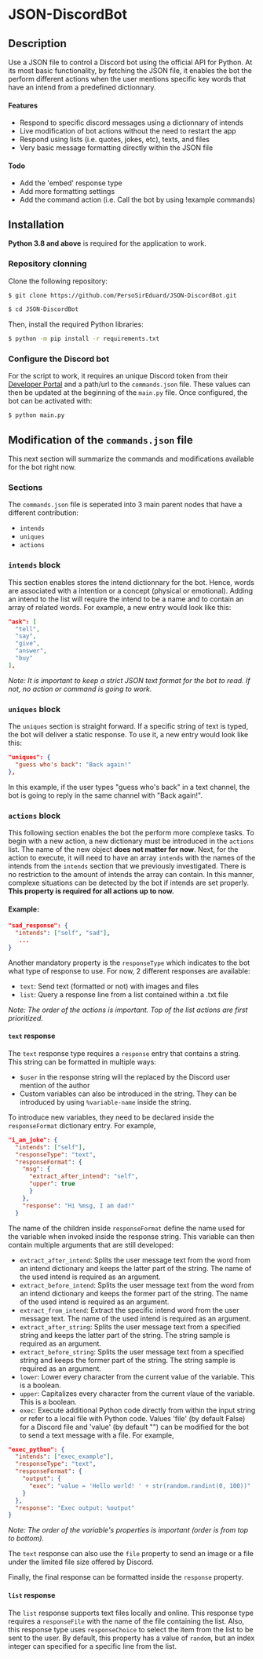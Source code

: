 # JSON-DiscordBot

## Description
Use a JSON file to control a Discord bot using the official API for Python. At its most basic functionality, by fetching the JSON file, it enables the bot the perform different actions when the user mentions specific key words that have an intend from a predefined dictionnary.
#### Features
* Respond to specific discord messages using a dictionnary of intends
* Live modification of bot actions without the need to restart the app
* Respond using lists (i.e. quotes, jokes, etc), texts, and files
* Very basic message formatting directly within the JSON file

#### Todo
* Add the 'embed' response type
* Add more formatting settings
* Add the command action (i.e. Call the bot by using !example commands)

## Installation
**Python 3.8 and above** is required for the application to work.
### Repository clonning
Clone the following repository:
```bash
$ git clone https://github.com/PersoSirEduard/JSON-DiscordBot.git

$ cd JSON-DiscordBot
```
Then, install the required Python libraries:
```bash
$ python -m pip install -r requirements.txt
```

### Configure the Discord bot
For the script to work, it requires an unique Discord token from their [Developer Portal](https://discord.com/developers/docs/intro) and a path/url to the `commands.json` file. These values can then be updated at the beginning of the `main.py` file. Once configured, the bot can be activated with:
```bash
$ python main.py
```

## Modification of the `commands.json` file
This next section will summarize the commands and modifications available for the bot right now.
### Sections
The `commands.json` file is seperated into 3 main parent nodes that have a different contribution:
* `intends`
* `uniques`
* `actions`

### `intends` block
This section enables stores the intend dictionnary for the bot. Hence, words are associated with a intention or a concept (physical or emotional). Adding an intend to the list will require the intend to be a name and to contain an array of related words.
For example, a new entry would look like this:
```json
"ask": [
  "tell",
  "say",
  "give",
  "answer",
  "buy"
],
```
*Note: It is important to keep a strict JSON text format for the bot to read. If not, no action or command is going to work.*


### `uniques` block
The `uniques` section is straight forward. If a specific string of text is typed, the bot will deliver a static response.
To use it, a new entry would look like this:
```json
"uniques": {
  "guess who's back": "Back again!"
},
```
In this example, if the user types "guess who's back" in a text channel, the bot is going to reply in the same channel with "Back again!".

### `actions` block
This following section enables the bot the perform more complexe tasks. To begin with a new action, a new dictionary must be introduced in the `actions` list. The name of the new object **does not matter for now**.
Next, for the action to execute, it will need to have an array `intends` with the names of the intends from the `intends` section that we previously investigated. There is no restriction to the amount of intends the array can contain. In this manner, complexe situations can be detected by the bot if intends are set properly. **This property is required for all actions up to now.**
#### Example:
```json
"sad_response": {
  "intends": ["self", "sad"],
   ...
}
```
Another mandatory property is the `responseType` which indicates to the bot what type of response to use. For now, 2 different responses are available:
* `text`: Send text (formatted or not) with images and files
* `list`: Query a response line from a list contained within a .txt file

*Note: The order of the actions is important. Top of the list actions are first prioritized.*

#### `text` response
The `text` response type requires a `response` entry that contains a string. This string can be formatted in multiple ways:
* `$user` in the response string will the replaced by the Discord user mention of the author
* Custom variables can also be introduced in the string. They can be introduced by using `%variable-name` inside the string.

To introduce new variables, they need to be declared inside the `responseFormat` dictionary entry. For example,
```json
"i_am_joke": {
  "intends": ["self"],
  "responseType": "text",
  "responseFormat": {
    "msg": {
      "extract_after_intend": "self",
      "upper": true
      }
    },
    "response": "Hi %msg, I am dad!"
  }
```
The name of the children inside `responseFormat` define the name used for the variable when invoked inside the response string. This variable can then contain multiple arguments that are still developed:
* `extract_after_intend`: Splits the user message text from the word from an intend dictionary and keeps the latter part of the string. The name of the used intend is required as an argument.
* `extract_before_intend`: Splits the user message text from the word from an intend dictionary and keeps the former part of the string. The name of the used intend is required as an argument.
* `extract_from_intend`: Extract the specific intend word from the user message text. The name of the used intend is required as an argument.
* `extract_after_string`: Splits the user message text from a specified string and keeps the latter part of the string. The string sample is required as an argument.
* `extract_before_string`: Splits the user message text from a specified string and keeps the former part of the string. The string sample is required as an argument.
* `lower`: Lower every character from the current value of the variable. This is a boolean.
* `upper`: Capitalizes every character from the current vlaue of the variable. This is a boolean.
* `exec`: Execute additional Python code directly from within the input string or refer to a local file with Python code. Values 'file' (by default False) for a Discord file and 'value' (by default "") can be modified for the bot to send a text message with a file.
For example,
```json
"exec_python": {
  "intends": ["exec_example"],
  "responseType": "text",
  "responseFormat": {
    "output": {
      "exec": "value = 'Hello world! ' + str(random.randint(0, 100))"
    }
  },
  "response": "Exec output: %output"
}
```

*Note: The order of the variable's properties is important (order is from top to bottom).*

The `text` response can also use the `file` property to send an image or a file under the limited file size offered by Discord.

Finally, the final response can be formatted inside the `response` property.

#### `list` response
The `list` response supports text files locally and online. This response type requires a `responseFile` with the name of the file containing the list. Also, this response type uses `responseChoice` to select the item from the list to be sent to the user. By default, this property has a value of `random`, but an index integer can specified for a specific line from the list.
